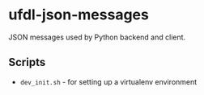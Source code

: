 # ufdl-json-messages
JSON messages used by Python backend and client.

## Scripts

* `dev_init.sh` - for setting up a virtualenv environment
